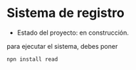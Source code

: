 <h1>Sistema de registro</h1>

- Estado del proyecto: en construcción.

para ejecutar el sistema, debes poner 

```npn install read```
